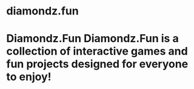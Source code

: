 # diamondz.fun
# Diamondz.Fun  Diamondz.Fun is a collection of interactive games and fun projects designed for everyone to enjoy!
